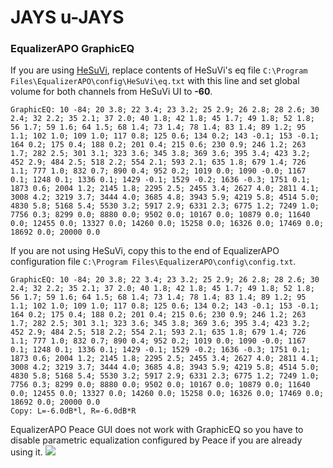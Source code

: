 # JAYS u-JAYS
### EqualizerAPO GraphicEQ
If you are using [HeSuVi](https://sourceforge.net/projects/hesuvi/), replace contents of HeSuVi's eq file `C:\Program Files\EqualizerAPO\config\HeSuVi\eq.txt` with this line and set global volume for both channels from HeSuVi UI to **-60**.
```
GraphicEQ: 10 -84; 20 3.8; 22 3.4; 23 3.2; 25 2.9; 26 2.8; 28 2.6; 30 2.4; 32 2.2; 35 2.1; 37 2.0; 40 1.8; 42 1.8; 45 1.7; 49 1.8; 52 1.8; 56 1.7; 59 1.6; 64 1.5; 68 1.4; 73 1.4; 78 1.4; 83 1.4; 89 1.2; 95 1.1; 102 1.0; 109 1.0; 117 0.8; 125 0.6; 134 0.2; 143 -0.1; 153 -0.1; 164 0.2; 175 0.4; 188 0.2; 201 0.4; 215 0.6; 230 0.9; 246 1.2; 263 1.7; 282 2.5; 301 3.1; 323 3.6; 345 3.8; 369 3.6; 395 3.4; 423 3.2; 452 2.9; 484 2.5; 518 2.2; 554 2.1; 593 2.1; 635 1.8; 679 1.4; 726 1.1; 777 1.0; 832 0.7; 890 0.4; 952 0.2; 1019 0.0; 1090 -0.0; 1167 0.1; 1248 0.1; 1336 0.1; 1429 -0.1; 1529 -0.2; 1636 -0.3; 1751 0.1; 1873 0.6; 2004 1.2; 2145 1.8; 2295 2.5; 2455 3.4; 2627 4.0; 2811 4.1; 3008 4.2; 3219 3.7; 3444 4.0; 3685 4.8; 3943 5.9; 4219 5.8; 4514 5.0; 4830 5.8; 5168 5.4; 5530 3.2; 5917 2.9; 6331 2.3; 6775 1.2; 7249 1.0; 7756 0.3; 8299 0.0; 8880 0.0; 9502 0.0; 10167 0.0; 10879 0.0; 11640 0.0; 12455 0.0; 13327 0.0; 14260 0.0; 15258 0.0; 16326 0.0; 17469 0.0; 18692 0.0; 20000 0.0
```
If you are not using HeSuVi, copy this to the end of EqualizerAPO configuration file `C:\Program Files\EqualizerAPO\config\config.txt`.
```
GraphicEQ: 10 -84; 20 3.8; 22 3.4; 23 3.2; 25 2.9; 26 2.8; 28 2.6; 30 2.4; 32 2.2; 35 2.1; 37 2.0; 40 1.8; 42 1.8; 45 1.7; 49 1.8; 52 1.8; 56 1.7; 59 1.6; 64 1.5; 68 1.4; 73 1.4; 78 1.4; 83 1.4; 89 1.2; 95 1.1; 102 1.0; 109 1.0; 117 0.8; 125 0.6; 134 0.2; 143 -0.1; 153 -0.1; 164 0.2; 175 0.4; 188 0.2; 201 0.4; 215 0.6; 230 0.9; 246 1.2; 263 1.7; 282 2.5; 301 3.1; 323 3.6; 345 3.8; 369 3.6; 395 3.4; 423 3.2; 452 2.9; 484 2.5; 518 2.2; 554 2.1; 593 2.1; 635 1.8; 679 1.4; 726 1.1; 777 1.0; 832 0.7; 890 0.4; 952 0.2; 1019 0.0; 1090 -0.0; 1167 0.1; 1248 0.1; 1336 0.1; 1429 -0.1; 1529 -0.2; 1636 -0.3; 1751 0.1; 1873 0.6; 2004 1.2; 2145 1.8; 2295 2.5; 2455 3.4; 2627 4.0; 2811 4.1; 3008 4.2; 3219 3.7; 3444 4.0; 3685 4.8; 3943 5.9; 4219 5.8; 4514 5.0; 4830 5.8; 5168 5.4; 5530 3.2; 5917 2.9; 6331 2.3; 6775 1.2; 7249 1.0; 7756 0.3; 8299 0.0; 8880 0.0; 9502 0.0; 10167 0.0; 10879 0.0; 11640 0.0; 12455 0.0; 13327 0.0; 14260 0.0; 15258 0.0; 16326 0.0; 17469 0.0; 18692 0.0; 20000 0.0
Copy: L=-6.0dB*l, R=-6.0dB*R
```
EqualizerAPO Peace GUI does not work with GraphicEQ so you have to disable parametric equalization configured by Peace if you are already using it.
![](https://raw.githubusercontent.com/jaakkopasanen/AutoEq/master/results/SBAF-Serious/innerfidelity/onear/JAYS%20u-JAYS/JAYS%20u-JAYS.png)
